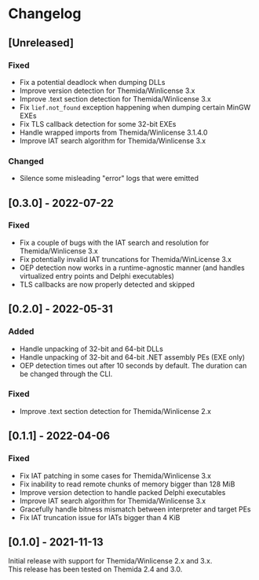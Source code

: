 # Changelog

## [Unreleased]
### Fixed
- Fix a potential deadlock when dumping DLLs
- Improve version detection for Themida/Winlicense 3.x
- Improve .text section detection for Themida/Winlicense 3.x
- Fix `lief.not_found` exception happening when dumping certain MinGW EXEs
- Fix TLS callback detection for some 32-bit EXEs
- Handle wrapped imports from Themida/Winlicense 3.1.4.0
- Improve IAT search algorithm for Themida/Winlicense 3.x

### Changed
- Silence some misleading "error" logs that were emitted

## [0.3.0] - 2022-07-22
### Fixed
- Fix a couple of bugs with the IAT search and resolution for Themida/Winlicense 3.x
- Fix potentially invalid IAT truncations for Themida/WinLicense 3.x
- OEP detection now works in a runtime-agnostic manner (and handles virtualized entry points and Delphi executables)
- TLS callbacks are now properly detected and skipped

## [0.2.0] - 2022-05-31
### Added
- Handle unpacking of 32-bit and 64-bit DLLs
- Handle unpacking of 32-bit and 64-bit .NET assembly PEs (EXE only)
- OEP detection times out after 10 seconds by default. The duration can be
  changed through the CLI.

### Fixed
- Improve .text section detection for Themida/Winlicense 2.x

## [0.1.1] - 2022-04-06
### Fixed
- Fix IAT patching in some cases for Themida/Winlicense 3.x
- Fix inability to read remote chunks of memory bigger than 128 MiB
- Improve version detection to handle packed Delphi executables
- Improve IAT search algorithm for Themida/Winlicense 3.x
- Gracefully handle bitness mismatch between interpreter and target PEs
- Fix IAT truncation issue for IATs bigger than 4 KiB

## [0.1.0] - 2021-11-13

Initial release with support for Themida/Winlicense 2.x and 3.x.  
This release has been tested on Themida 2.4 and 3.0.
